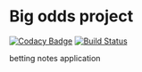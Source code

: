 Big odds project
===============================
[![Codacy Badge](https://api.codacy.com/project/badge/Grade/8d5bbd813a4a4e9ab29efad00979f05e)](https://www.codacy.com/app/andrewponomarev/BigOdds?utm_source=github.com&amp;utm_medium=referral&amp;utm_content=andrewponomarev/BigOdds&amp;utm_campaign=Badge_Grade)
[![Build Status](https://travis-ci.org/andrewponomarev/BigOdds.svg?branch=master)](https://travis-ci.org/andrewponomarev/BigOdds)

betting notes application
